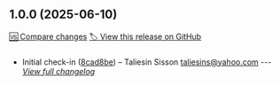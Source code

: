 <!-- Changelog for declare-cloud/website (auto-generated, do not edit directly) -->

## 1.0.0 (2025-06-10)

[🆚 Compare changes](https://github.com/declare-cloud/website/compare/...)
[🏷️ View this release on GitHub](https://github.com/declare-cloud/website/releases/tag/)

###

- Initial check-in ([8cad8be](https://github.com/declare-cloud/website/commit/8cad8beaf82648b052e5ed037e04276ea172f978)) – Taliesin Sisson <taliesins@yahoo.com>
--- _[View full changelog](https://github.com/declare-cloud/actions-runner/blob/main/CHANGELOG.md)_
